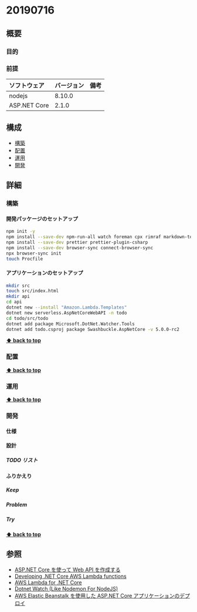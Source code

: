 # 20190716

## 概要

### 目的

### 前提

| ソフトウェア   | バージョン | 備考 |
| :------------- | :--------- | :--- |
| nodejs         | 8.10.0     |      |
| ASP.NET Core   | 2.1.0     |      |

## 構成

- [構築](#構築)
- [配置](#配置)
- [運用](#運用)
- [開発](#開発)

## 詳細

### 構築

#### 開発パッケージのセットアップ

```bash
npm init -y
npm install --save-dev npm-run-all watch foreman cpx rimraf markdown-to-html
npm install --save-dev prettier prettier-plugin-csharp
npm install --save-dev browser-sync connect-browser-sync
npx browser-sync init
touch Procfile
```

#### アプリケーションのセットアップ

```bash
mkdir src
touch src/index.html
mkdir api
cd api
dotnet new --install "Amazon.Lambda.Templates"
dotnet new serverless.AspNetCoreWebAPI -n todo
cd todo/src/todo
dotnet add package Microsoft.DotNet.Watcher.Tools
dotnet add todo.csproj package Swashbuckle.AspNetCore -v 5.0.0-rc2
```

**[⬆ back to top](#構成)**

### 配置

**[⬆ back to top](#構成)**

### 運用

**[⬆ back to top](#構成)**

### 開発

#### 仕様

#### 設計

##### TODO リスト

#### ふりかえり

##### Keep

##### Problem

##### Try

**[⬆ back to top](#構成)**

## 参照
- [ASP.NET Core を使って Web API を作成する](https://docs.microsoft.com/ja-jp/aspnet/core/web-api/?view=aspnetcore-2.2)
- [Developing .NET Core AWS Lambda functions](https://aws.amazon.com/jp/blogs/compute/developing-net-core-aws-lambda-functions/)
- [AWS Lambda for .NET Core](https://github.com/aws/aws-lambda-dotnet)
- [Dotnet Watch (Like Nodemon For NodeJS)](https://davidemanske.com/dotnet-watch-like-nodemon-for-nodejs/)
- [AWS Elastic Beanstalk を使用した ASP.NET Core アプリケーションのデプロイ](https://docs.aws.amazon.com/ja_jp/elasticbeanstalk/latest/dg/dotnet-core-tutorial.html)